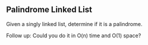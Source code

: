 

Palindrome Linked List 
---

Given a singly linked list, determine if it is a palindrome.

Follow up:
Could you do it in O(n) time and O(1) space?

